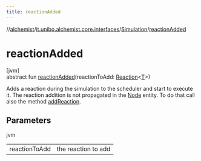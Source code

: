```yaml
---
title: reactionAdded
---
```

//[alchemist](../../../index.html)/[it.unibo.alchemist.core.interfaces](../index.html)/[Simulation](index.html)/[reactionAdded](reaction-added.html)



# reactionAdded



[jvm]\
abstract fun [reactionAdded](reaction-added.html)(reactionToAdd: [Reaction](../../it.unibo.alchemist.model.interfaces/-reaction/index.html)<[T](../../it.unibo.alchemist.boundary.interfaces/-output-monitor/index.html)>)



Adds a reaction during the simulation to the scheduler and start to execute it. The reaction addition is not propagated in the [Node](../../it.unibo.alchemist.model.interfaces/-node/index.html) entity. To do that call also the method [addReaction](../../it.unibo.alchemist.model.interfaces/-node/add-reaction.html).



## Parameters


jvm

| | |
|---|---|
| reactionToAdd | the reaction to add |




